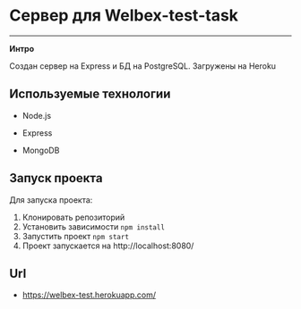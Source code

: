 # Сервер для Welbex-test-task

---

**Интро**

Создан сервер  на Express и БД на PostgreSQL. Загружены на Heroku

## Используемые технологии

* Node.js

* Express

* MongoDB

## Запуск проекта
Для запуска проекта:
1. Клонировать репозиторий
2. Установить зависимости `npm install`
3. Запустить проект `npm start`
4. Проект запускается на http://localhost:8080/

**Url**
---
* https://welbex-test.herokuapp.com/
